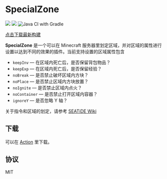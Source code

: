 # SpecialZone

![](https://img.shields.io/static/v1?label=&message=11&color=darkred&logo=java)
![](https://img.shields.io/static/v1?label=version&message=1.16.5&color=brightgreen)
![Java CI with Gradle](https://github.com/seatidemc/SpecialZone/actions/workflows/gradle.yml/badge.svg)

[点击下载最新构建](https://nightly.link/seatidemc/SpecialZone/workflows/gradle/master/SpecialZone%20latest.zip)

**SpecialZone** 是一个可以在 Minecraft 服务器里划定区域，并对区域的属性进行设置以达到不同的效果的插件。当前支持设置的区域属性包含

- `keepInv` — 在区域内死亡后，是否保留背包物品？
- `keepExp` — 在区域内死亡后，是否保留经验？
- `noBreak` — 是否禁止破坏区域内方块？
- `noPlace` — 是否禁止区域内方块放置？
- `noIgnite` — 是否禁止区域内点火？
- `noContainer` — 是否禁止打开区域内容器？
- `ignoreY` — 是否忽略 Y 轴？

关于指令和区域的划定，请参考 [SEATiDE Wiki](https://w.seatide.top/plugins/special-zone.html)

## 下载

可以在 [Action](https://github.com/seatidemc/SpecialZone/actions) 里下载。

## 协议

MIT
